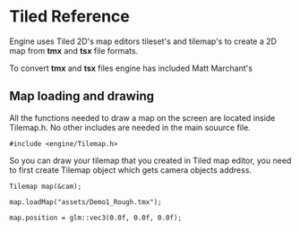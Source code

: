 # Tiled Reference
Engine uses Tiled 2D's map editors tileset's and tilemap's to create a 2D map from **tmx** and **tsx** file formats.



To convert **tmx** and **tsx** files engine has included Matt Marchant's

## Map loading and drawing

All the functions needed to draw a map on the screen are located inside Tilemap.h. No other includes are needed in the main souurce file.

`#include <engine/Tilemap.h>`

So you can draw your tilemap that you created in Tiled map editor, you need to first create Tilemap object which gets camera objects address.

`Tilemap map(&cam);`

`map.loadMap("assets/Demo1_Rough.tmx");`

`map.position = glm::vec3(0.0f, 0.0f, 0.0f);`

